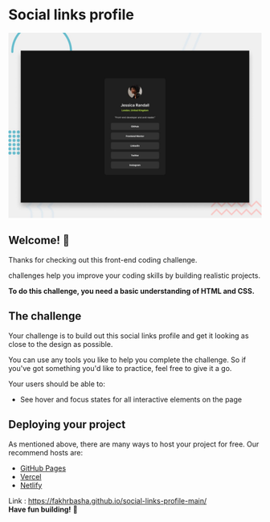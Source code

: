 #  Social links profile

![Design preview for the Social links profile coding challenge](./preview.jpg)

## Welcome! 👋

Thanks for checking out this front-end coding challenge.

challenges help you improve your coding skills by building realistic projects.

**To do this challenge, you need a basic understanding of HTML and CSS.**

## The challenge

Your challenge is to build out this social links profile and get it looking as close to the design as possible.

You can use any tools you like to help you complete the challenge. So if you've got something you'd like to practice, feel free to give it a go.

Your users should be able to: 

- See hover and focus states for all interactive elements on the page


## Deploying your project

As mentioned above, there are many ways to host your project for free. Our recommend hosts are:

- [GitHub Pages](https://pages.github.com/)
- [Vercel](https://vercel.com/)
- [Netlify](https://www.netlify.com/)

Link : https://fakhrbasha.github.io/social-links-profile-main/
<br>
**Have fun building!** 🚀
